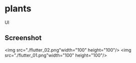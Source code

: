 # plants

UI

## Screenshot

<img src="./flutter_02.png"width="100" height="100"/>
<img src="./flutter_01.png"width="100" height="100"/>
